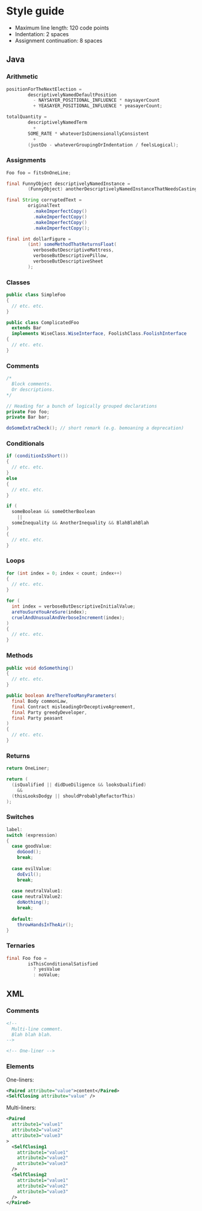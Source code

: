 # Style guide

- Maximum line length: 120 code points
- Indentation: 2 spaces
- Assignment continuation: 8 spaces


## Java

### Arithmetic

```java
positionForTheNextElection =
        descriptivelyNamedDefaultPosition
          - NAYSAYER_POSITIONAL_INFLUENCE * naysayerCount
          + YEASAYER_POSITIONAL_INFLUENCE * yeasayerCount;
```

```java
totalQuantity =
        descriptivelyNamedTerm
          +
        SOME_RATE * whateverIsDimensionallyConsistent
          +
        (justDo - whateverGroupingOrIndentation / feelsLogical);
```

### Assignments

```java
Foo foo = fitsOnOneLine;
```

```java
final FunnyObject descriptivelyNamedInstance =
        (FunnyObject) anotherDescriptivelyNamedInstanceThatNeedsCasting;
```

```java
final String corruptedText =
        originalText
          .makeImperfectCopy()
          .makeImperfectCopy()
          .makeImperfectCopy()
          .makeImperfectCopy();
```

```java
final int dollarFigure =
        (int) someMethodThatReturnsFloat(
          verboseButDescriptiveMattress,
          verboseButDescriptivePillow,
          verboseButDescriptiveSheet
        );
```

### Classes

```java
public class SimpleFoo
{
  // etc. etc.
}
```

```java
public class ComplicatedFoo
  extends Bar
  implements WiseClass.WiseInterface, FoolishClass.FoolishInterface
{
  // etc. etc.
}
```

### Comments

```java
/*
  Block comments.
  Or descriptions.
*/
```

```java
// Heading for a bunch of logically grouped declarations
private Foo foo;
private Bar bar;
```

```java
doSomeExtraCheck(); // short remark (e.g. bemoaning a deprecation)
```

### Conditionals

```java
if (conditionIsShort())
{
  // etc. etc.
}
else
{
  // etc. etc.
}
```

```java
if (
  someBoolean && someOtherBoolean
    ||
  someInequality && AnotherInequality && BlahBlahBlah
)
{
  // etc. etc.
}
```

### Loops

```java
for (int index = 0; index < count; index++)
{
  // etc. etc.
}
```

```java
for (
  int index = verboseButDescriptiveInitialValue;
  areYouSureYouAreSure(index);
  cruelAndUnusualAndVerboseIncrement(index);
)
{
  // etc. etc.
}
```

### Methods

```java
public void doSomething()
{
  // etc. etc.
}
```

```java
public boolean AreThereTooManyParameters(
  final Body commonLaw,
  final Contract misleadingOrDeceptiveAgreement,
  final Party greedyDeveloper,
  final Party peasant
)
{
  // etc. etc.
}
```

### Returns

```java
return OneLiner;
```

```java
return (
  (isQualified || didDueDiligence && looksQualified)
    &&
  (thisLooksDodgy || shouldProbablyRefactorThis)
);
```

### Switches

```java
label:
switch (expression)
{
  case goodValue:
    doGood();
    break;
  
  case evilValue:
    doEvil();
    break;
  
  case neutralValue1:
  case neutralValue2:
    doNothing();
    break;
  
  default:
    throwHandsInTheAir();
}
```

### Ternaries

```java
final Foo foo =
        isThisConditionalSatisfied
          ? yesValue
          : noValue;
```


## XML

### Comments

```xml
<!--
  Multi-line comment.
  Blah blah blah.
-->
```

```xml
<!-- One-liner -->
```

### Elements

One-liners:

```xml
<Paired attribute="value">content</Paired>
<SelfClosing attribute="value" />
```

Multi-liners:

```xml
<Paired
  attribute1="value1"
  attribute2="value2"
  attribute3="value3"
>
  <SelfClosing1
    attribute1="value1"
    attribute2="value2"
    attribute3="value3"
  />
  <SelfClosing2
    attribute1="value1"
    attribute2="value2"
    attribute3="value3"
  />
</Paired>
```
